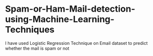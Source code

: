 # Spam-or-Ham-Mail-detection-using-Machine-Learning-Techniques
I have used Logistic Regression Technique on Email dataset to predict whether the mail is spam or not

